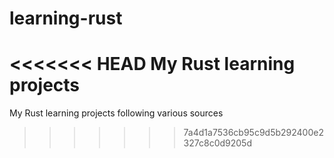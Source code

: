 # learning-rust
<<<<<<< HEAD
My Rust learning projects
=======
My Rust learning projects following various sources
>>>>>>> 7a4d1a7536cb95c9d5b292400e2327c8c0d9205d
